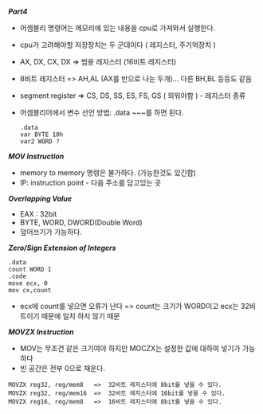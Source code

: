 ***Part4***
* 어셈블리 명령어는 메모리에 있는 내용을 cpu로 가져와서 실행한다.
* cpu가 고려해야할 저장장치는 두 군데이다 ( 레지스터, 주기억장치 )
* AX, DX, CX, DX => 범용 레지스터 (16비트 레지스터)
* 8비트 레지스터 => AH,AL (AX를 반으로 나눈 두개)... 다른 BH,BL 등등도 같음
* segment register => CS, DS, SS, ES, FS, GS ( 외워야함 ) - 레지스터 종류

* 어셈블리어에서 변수 선언 방법: .data ~~~를 하면 된다.
  ~~~
  .data
  var BYTE 10h
  var2 WORD ?
  ~~~
***MOV Instruction***
* memory to memory 명령은 불가하다. (가능한것도 있긴함)
* IP: instruction point - 다음 주소를 담고있는 곳

***Overlapping Value***
* EAX : 32bit
* BYTE, WORD, DWORD(Double Word)
* 덮어쓰기가 가능하다.

***Zero/Sign Extension of Integers***
~~~
.data
count WORD 1
.code
move ecx, 0
mov cx,count
~~~
* ecx에 count를 넣으면 오류가 난다 => count는 크기가 WORD이고 ecx는 32비트이기 때문에 일치 하지 않기 때문

***MOVZX Instruction***
* MOV는 무조건 같은 크기여야 하지만 MOCZX는 설정한 값에 대하여 넣기가 가능하다
* 빈 공간은 전부 0으로 채운다.
~~~
MOVZX reg32, reg/mem8   =>  32비트 레지스터에 8bit를 넣을 수 있다.
MOVZX reg32, reg/mem16  =>  32비트 레지스터에 16bit를 넣을 수 있다.   
MOVZX reg16, reg/mem8   =>  16비트 레지스터에 8bit를 넣을 수 있다.
~~~



 
